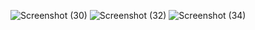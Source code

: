 ![Screenshot (30)](https://user-images.githubusercontent.com/97593843/235540598-ce75f9d2-a3e4-4edc-a8da-1c63f5c7ad46.png)
![Screenshot (32)](https://user-images.githubusercontent.com/97593843/235540611-5a8f09e1-afa0-401d-9969-bccc33826617.png)
![Screenshot (34)](https://user-images.githubusercontent.com/97593843/235540628-6931d2d2-7578-410c-bf67-e3b293870e83.png)
